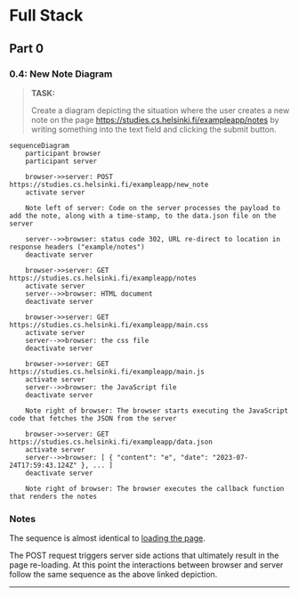 # Full Stack

## Part 0

### 0.4: New Note Diagram

> **TASK:**
>
> Create a diagram depicting the situation where the user creates a new note on the page https://studies.cs.helsinki.fi/exampleapp/notes by writing something into the text field and clicking the submit button.

```mermaid
sequenceDiagram
    participant browser
    participant server

    browser->>server: POST https://studies.cs.helsinki.fi/exampleapp/new_note
    activate server

    Note left of server: Code on the server processes the payload to add the note, along with a time-stamp, to the data.json file on the server  

    server-->>browser: status code 302, URL re-direct to location in response headers ("example/notes")
    deactivate server

    browser->>server: GET https://studies.cs.helsinki.fi/exampleapp/notes
    activate server
    server-->>browser: HTML document
    deactivate server

    browser->>server: GET https://studies.cs.helsinki.fi/exampleapp/main.css
    activate server
    server-->>browser: the css file
    deactivate server

    browser->>server: GET https://studies.cs.helsinki.fi/exampleapp/main.js
    activate server
    server-->>browser: the JavaScript file
    deactivate server

    Note right of browser: The browser starts executing the JavaScript code that fetches the JSON from the server

    browser->>server: GET https://studies.cs.helsinki.fi/exampleapp/data.json
    activate server
    server-->>browser: [ { "content": "e", "date": "2023-07-24T17:59:43.124Z" }, ... ]
    deactivate server

    Note right of browser: The browser executes the callback function that renders the notes
```

### Notes

The sequence is almost identical to [loading the page](https://fullstackopen.com/en/part0/fundamentals_of_web_apps#loading-a-page-containing-java-script-review).

The POST request triggers server side actions that ultimately result in the page re-loading. At this point the interactions between browser and server follow the same sequence as the above linked depiction.

---